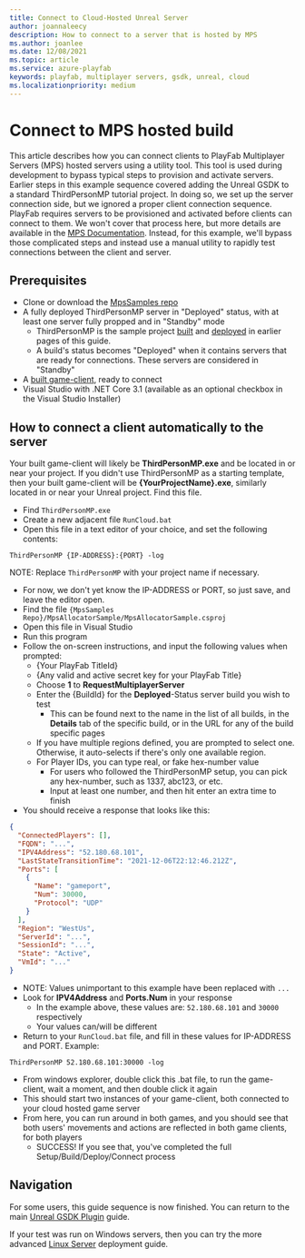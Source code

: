 ```yaml
---
title: Connect to Cloud-Hosted Unreal Server
author: joannaleecy
description: How to connect to a server that is hosted by MPS
ms.author: joanlee
ms.date: 12/08/2021
ms.topic: article
ms.service: azure-playfab
keywords: playfab, multiplayer servers, gsdk, unreal, cloud
ms.localizationpriority: medium
---
```


# Connect to MPS hosted build

This article describes how you can connect clients to PlayFab Multiplayer Servers (MPS) hosted servers using a utility tool. This tool is used during development to bypass typical steps to provision and activate servers. Earlier steps in this example sequence covered adding the Unreal GSDK to a standard ThirdPersonMP tutorial project. In doing so, we set up the server connection side, but we ignored a proper client connection sequence. PlayFab requires servers to be provisioned and activated before clients can connect to them. We won't cover that process here, but more details are available in the [MPS Documentation](../../connecting-clients-to-game-servers.md). Instead, for this example, we'll bypass those complicated steps and instead use a manual utility to rapidly test connections between the client and server.

## Prerequisites

* Clone or download the [MpsSamples repo](https://github.com/PlayFab/MpsSamples)
* A fully deployed ThirdPersonMP server in "Deployed" status, with at least one server fully propped and in "Standby" mode
    * ThirdPersonMP is the sample project [built](building-the-third-person-mp-example-project.md) and [deployed](third-person-mp-example-project-cloud-deployment.md) in earlier pages of this guide.
    * A build's status becomes "Deployed" when it contains servers that are ready for connections. These servers are considered in "Standby"
* A [built game-client](building-the-third-person-mp-example-project.md), ready to connect
* Visual Studio with .NET Core 3.1 (available as an optional checkbox in the Visual Studio Installer)

## How to connect a client automatically to the server

Your built game-client will likely be __ThirdPersonMP.exe__ and be located in or near your project. If you didn't use ThirdPersonMP as a starting template, then your built game-client will be __{YourProjectName}.exe__, similarly located in or near your Unreal project. Find this file.

* Find ```ThirdPersonMP.exe```
* Create a new adjacent file ```RunCloud.bat```
* Open this file in a text editor of your choice, and set the following contents:

```Batch
ThirdPersonMP {IP-ADDRESS}:{PORT} -log
```

NOTE: Replace ```ThirdPersonMP``` with your project name if necessary.

* For now, we don't yet know the IP-ADDRESS or PORT, so just save, and leave the editor open.
* Find the file ```{MpsSamples Repo}/MpsAllocatorSample/MpsAllocatorSample.csproj```
* Open this file in Visual Studio
* Run this program
* Follow the on-screen instructions, and input the following values when prompted:
    * {Your PlayFab TitleId}
    * {Any valid and active secret key for your PlayFab Title}
    * Choose __1__ to __RequestMultiplayerServer__
    * Enter the {BuildId} for the __Deployed__-Status server build you wish to test
        * This can be found next to the name in the list of all builds, in the __Details__ tab of the specific build, or in the URL for any of the build specific pages
    * If you have multiple regions defined, you are prompted to select one. Otherwise, it auto-selects if there's only one available region.
    * For Player IDs, you can type real, or fake hex-number value
        * For users who followed the ThirdPersonMP setup, you can pick any hex-number, such as 1337, abc123, or etc.
        * Input at least one number, and then hit enter an extra time to finish
* You should receive a response that looks like this:

```json
{
  "ConnectedPlayers": [],
  "FQDN": "...",
  "IPV4Address": "52.180.68.101",
  "LastStateTransitionTime": "2021-12-06T22:12:46.212Z",
  "Ports": [
    {
      "Name": "gameport",
      "Num": 30000,
      "Protocol": "UDP"
    }
  ],
  "Region": "WestUs",
  "ServerId": "...",
  "SessionId": "...",
  "State": "Active",
  "VmId": "..."
}
```

* NOTE: Values unimportant to this example have been replaced with ```...```
* Look for __IPV4Address__ and __Ports.Num__ in your response
    * In the example above, these values are: ```52.180.68.101``` and ```30000``` respectively
    * Your values can/will be different
* Return to your ```RunCloud.bat``` file, and fill in these values for IP-ADDRESS and PORT. Example:

```Batch
ThirdPersonMP 52.180.68.101:30000 -log
```

* From windows explorer, double click this .bat file, to run the game-client, wait a moment, and then double click it again
* This should start two instances of your game-client, both connected to your cloud hosted game server
* From here, you can run around in both games, and you should see that both users' movements and actions are reflected in both game clients, for both players
    * SUCCESS! If you see that, you've completed the full Setup/Build/Deploy/Connect process

## Navigation

For some users, this guide sequence is now finished. You can return to the main [Unreal GSDK Plugin](index.md) guide.

If your test was run on Windows servers, then you can try the more advanced [Linux Server](setting-up-a-linux-dedicated-server-on-playfab.md) deployment guide.
